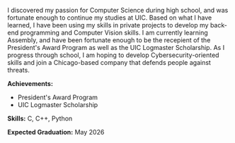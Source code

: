 I discovered my passion for Computer Science during high school, and was fortunate enough to continue my studies at UIC.
Based on what I have learned, I have been using my skills in private projects to develop my back-end programming and Computer Vision skills.
I am currently learning Assembly, and have been fortunate enough to be the recepient of the President's Award Program as well as the UIC Logmaster Scholarship.
As I progress through school, I am hoping to develop Cybersecurity-oriented skills and join a Chicago-based company that defends people against threats.

**Achievements:**
- President's Award Program
- UIC Logmaster Scholarship

**Skills:**
C, C++, Python

**Expected Graduation:**
May 2026
